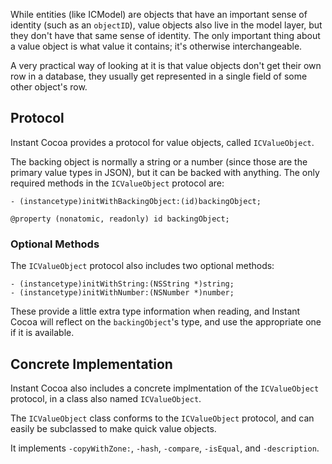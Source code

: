 While entities (like ICModel) are objects that have an important sense of identity (such as an `objectID`), value objects also live in the model layer, but they don't have that same sense of identity. The only important thing about a value object is what value it contains; it's otherwise interchangeable.

A very practical way of looking at it is that value objects don't get their own row in a database, they usually get represented in a single field of some other object's row.

## Protocol

Instant Cocoa provides a protocol for value objects, called `ICValueObject`.

The backing object is normally a string or a number (since those are the primary value types in JSON), but it can be backed with anything. The only required methods in the `ICValueObject` protocol are:

	- (instancetype)initWithBackingObject:(id)backingObject;

	@property (nonatomic, readonly) id backingObject;

### Optional Methods

The `ICValueObject` protocol also includes two optional methods:

	- (instancetype)initWithString:(NSString *)string;
	- (instancetype)initWithNumber:(NSNumber *)number;

These provide a little extra type information when reading, and Instant Cocoa will reflect on the `backingObject`'s type, and use the appropriate one if it is available.

## Concrete Implementation

Instant Cocoa also includes a concrete implmentation of the `ICValueObject` protocol, in a class also named `ICValueObject`.

The `ICValueObject` class conforms to the `ICValueObject` protocol, and can easily be subclassed to make quick value objects.

It implements `-copyWithZone:`, `-hash`, `-compare`, `-isEqual`, and `-description`.







